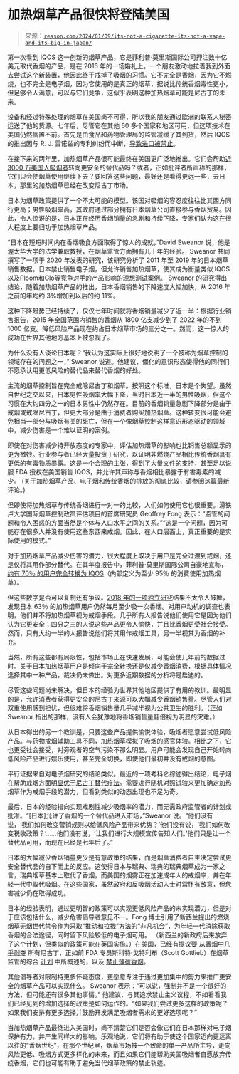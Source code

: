 <!--yml

category: 未分类

date: 2024-05-27 14:38:14

-->

# 加热烟草产品很快将登陆美国

> 来源：[`reason.com/2024/01/09/its-not-a-cigarette-its-not-a-vape-and-its-big-in-japan/`](https://reason.com/2024/01/09/its-not-a-cigarette-its-not-a-vape-and-its-big-in-japan/)

第一次看到 IQOS 这一创新的烟草产品，它是菲利普·莫里斯国际公司押注数十亿美元取代香烟的产品，是在 2016 年的一场婚礼上。一个朋友激动地拉着我到外面去尝试这个新装置，他因此终于戒掉了吸烟的习惯。它不完全是香烟，因为它不燃烧，也不完全是电子烟，因为它使用的是真正的烟草，据说比传统香烟毒性更小，但足够令人满意，可以与它们竞争，这似乎表明这种加热烟草可能是尼古丁的未来。

设备和经过特殊处理的烟草在美国尚不可得，所以我的朋友通过欧洲的联系人秘密运送了他的货源。七年后，尽管它在其他 60 多个国家和地区可用，但这项技术在美国仍然搁置不前。首先是由食品和药物管理局的监管减缓了其到货，然后 IQOS 的推出因与 R. J. 雷诺兹的专利纠纷而中断，[导致进口被禁止](https://csnews.com/iqos-us-import-ban-goes-effect)。

在接下来的两年里，加热烟草产品很可能最终在美国更广泛地推出。它们会帮助[近 3000 万美国人吸烟者](https://www.cdc.gov/tobacco/data_statistics/fact_sheets/fast_facts/index.htm)转向更安全的替代品吗？或者，正如批评者所声称的那样，它们只会使烟草使用继续下去？要回答这些问题，最好还是看得更远一些，去日本，那里的加热烟草已经在改变尼古丁市场。

日本为烟草政策提供了一个不太可能的模型。该国对吸烟的容忍度往往比其西方同行更高；男性吸烟率高，其政府通过部分拥有日本烟草公司直接参与香烟贸易。因此，令人惊讶的是，日本正在经历香烟销量的急剧和持续下降，专家们认为这在很大程度上要归功于加热烟草产品。

“日本在短短时间内在香烟吸食方面取得了惊人的成就，”David Sweanor 说，他是渥太华大学的法学兼职教授，在烟草监管方面拥有几十年的经验。 Sweanor 共同撰写了一项于 2020 年发表的研究，该研究分析了 2011 年至 2019 年的日本烟草销售数据。日本禁止销售电子烟，但允许销售加热烟草，使其成为衡量类似 IQOS 以及[Ploom](https://www.ploom.co.uk/en)和[Glo](https://www.discoverglo.com/)等竞争对手的产品影响的理想测试案例。 Sweanor 的研究得出结论，随着加热烟草产品的推出，日本香烟销售的下降速度大幅加快，从 2016 年之前的年均约 3%增加到以后的约 11%。

这种下降趋势已经持续了，仅仅七年时间就将香烟销量减少了近一半：根据行业销售报告，2015 年全国范围内销售的香烟从 1800 亿支减少到了 2022 年的不到 1000 亿支。降低风险产品现在约占日本烟草市场的三分之一。然而，这一惊人的成功在世界其他地方基本上被忽视了。

为什么没有人谈论日本呢？“我认为这实际上很好地说明了一个被称为烟草控制的领域存在的问题之一，” Sweanor 说道。他建议，僵化的意识形态使得他的同行们不愿承认用更低风险的替代品来替代香烟的好处。

主流的烟草控制旨在完全戒除尼古丁和烟草。按照这个标准，日本是个失望。虽然自世纪之交以来，日本男性吸烟率大幅下降，当时日本近一半的男性吸烟，但这个习惯在大约四分之一的日本男性中仍然存在。目前的香烟销量急剧下降部分是由于戒烟或戒除尼古丁，但更大部分是由于消费者购买加热烟草。这种转变很可能会避免相当一部分与吸烟有关的死亡，但在一个像烟草控制这样意识形态驱动的领域中，减少伤害是一个难以证明的案例。

即使在对伤害减少持开放态度的专家中，评估加热烟草的影响也比销售总额显示的更为微妙。行业参与者已经大量投资于研究，以证明非燃烧产品相比传统香烟具有更低的有毒物质暴露。这是一个合理的主张，得到了大量文件的支持，甚至足以说服 FDA 授权在美国销售 IQOS，并允许其声称与香烟相比暴露于有害毒素的减少。 (关于加热烟草产品、电子烟和传统香烟的排放的彻底比较，请参阅这篇最新评论。)

但即使将加热烟草与传统香烟进行一对一的比较，人们如何使用它也很重要。滑铁卢大学国际烟草控制政策评估项目的首席研究员 Geoffrey Fong 表示：“监管的问题和令人困惑的方面当然是个体与人口水平之间的关系。”“这是一个问题，因为可能存在很多人并没有使用这些东西来戒烟。因此，在人口层面上，真正重要的是实际使用的模式。”

对于加热烟草产品减少伤害的潜力，很大程度上取决于用户是完全过渡到戒烟，还是仅将其用作部分替代。在其年度报告中，菲利普·莫里斯国际公司自豪地宣称，[约有 70％ 的用户完全转换为 IQOS](https://philipmorrisinternational.gcs-web.com/static-files/ff615399-bffc-43dc-8a0d-3c774ca2b63a)（内部定义为至少 95％ 的消费使用加热烟草）。

但这些数字是否可以复制还有争议。[2018 年的一项独立研究](https://www.mdpi.com/1660-4601/17/6/2098)结果不太令人鼓舞，发现日本 63％ 的加热烟草用户仍然每月至少吸一次香烟。对用户动机的调查也表明，他们并不将加热烟草视为戒烟手段。几乎所有人报告说他们使用它是因为他们认为它更安全；四分之三的人说这些产品更令人愉快，并且比香烟更受社会接受。然而，只有大约一半的人报告说他们将其用作戒烟工具，另一半视其为香烟的补充。

当然，所有这些都有局限性，包括市场正在快速发展，可能会使几年前的数据过时。关于日本加热烟草用户是倾向于完全转换还是仅减少香烟消费，根据具体情况选择其中一种产品，裁决仍未做出。对更多近期数据的分析将是启迪的。

尽管这些问题尚未解决，但日本的经验为世界其他地区提供了有用的教训。最明显的是，允许消费者获得更安全的尼古丁来源可以大幅减少香烟销售量。尽管人们对双重使用感到担忧，但很难将香烟销售量几乎减半视为公共卫生的胜利。（正如 Sweanor 指出的那样，没有人会犹豫地将香烟销售量翻倍视为明显的灾难。）

从日本得出的另一个教训是，只要这些产品提供愉悦体验，吸烟者愿意尝试低风险产品。与药物戒烟辅助工具不同，加热烟草模拟了吸烟的感官体验。相比之下，它也更受社会接受，对旁观者的空气污染不那么明显。用户可能会发现自己开始转向低风险产品进行娱乐使用，甚至完全切换，即使他们最初并没有戒烟的意图。

平行证据来自对电子烟研究的结论类似。最近的一项考科仑综述得出结论，电子烟在帮助戒烟方面[明显优于尼古丁替代疗法](https://www.cochranelibrary.com/cdsr/doi/10.1002/14651858.CD010216.pub7/full)。需要进行随机对照试验来更加确定加热烟草作为戒烟手段的潜力，但看到类似的动态出现也不足为奇。

最后，日本的经验指向实现戏剧性减少吸烟率的潜力，而无需政府监管者的计划或批准。“[日本]允许了香烟的一个替代品进入市场，”Sweanor 说。“他们没有说，‘我们如何改变营销规则以给低风险产品带来优势？’他们没有说，‘我们如何改变税收政策？’……他们没有说，‘让我们进行大规模宣传告知人们。’他们只是让一个替代品可用，而现在已经是七年后了。”

日本的大幅减少香烟销量更少是有意政策的结果，而是烟草消费者自主决定尝试更安全替代品的自下而上的反应。这使得日本与瑞典、瑞典的瑞典烟草成为一家之言，瑞典烟草基本上取代了香烟，而美国的烟雾正在加速成年人的戒烟率，并在年轻一代中取代吸烟。在这些国家，虽然政府和反吸烟活动人士时常怀有敌意，但危害减少仍在取得成功。

日本的经验表明，通过更明智的政策可以实现更低风险产品的未实现潜力，但是对于应该包括什么，减少危害倡导者意见不一。Fong 博士引用了新西兰提出的燃烧烟草无烟世代禁令作为采取“推动和拉拢”方法的“非凡机会”，为年轻一代消除获取香烟的合法途径，同时留下风险较低的电子烟可用。 （新西兰的新政府后来放弃了这个计划，但类似的政策可能在英国实施。）在美国，已经有提议要 [从香烟中几乎剥夺](https://www.fda.gov/news-events/press-announcements/fda-announces-comprehensive-regulatory-plan-shift-trajectory-tobacco-related-disease-death) 所有尼古丁，正如前 FDA 专员斯科特·戈特利布（Scott Gottlieb）在烟草监管的综合 [计划](https://www.fda.gov/tobacco-products/ctp-newsroom/fdas-comprehensive-plan-tobacco-and-nicotine-regulation) 中所概述的，以及 [禁止薄荷香烟](https://reason.com/2022/04/28/the-fdas-menthol-cigarette-ban-is-a-racial-justice-issue-but-not-in-the-way-its-supporters-mean/)。

其他倡导者对限制持更多怀疑态度，更愿意专注于通过更加集中的努力来推广更安全的烟草产品可以实现什么。 Sweanor 表示：“可以说，强制并不是一个很好的方法，但可能还有很多其他事情。” 他建议，与其追求禁止主义议程，不如看看我们已经见到的增加选择的政策是如何运作的。“如果我们尝试更多这样的政策呢？如果我们安排有更多选择并鼓励开发满足吸烟者需求的更好选项呢？”

当加热烟草产品最终进入美国时，尚不清楚它们是否会像它们在日本那样对电子烟保护有力，并产生同样大的影响。乐观地说，它们将有助于使这个国家迈向更远离以往的“香烟世纪”，在那个世纪里，烟草市场被一个致命的单一产品所主导，走向风险更低、吸烟方式更多样化的未来，而且如果它们能帮助美国吸烟者自愿放弃传统香烟，它们也可能有助于避免当代烟草政策的禁止轨迹。
